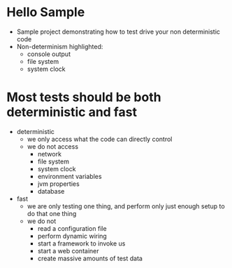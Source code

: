 # Hello Sample
- Sample project demonstrating how to test drive your non deterministic code
- Non-determinism highlighted:
    - console output
    - file system
    - system clock

# Most tests should be both deterministic and fast 
- deterministic
    - we only access what the code can directly control
    - we do not access
        - network
        - file system
        - system clock
        - environment variables
        - jvm properties
        - database
- fast
    - we are only testing one thing, and perform only just enough setup to do that one thing
    - we do not
        - read a configuration file
        - perform dynamic wiring
        - start a framework to invoke us
        - start a web container
        - create massive amounts of test data
